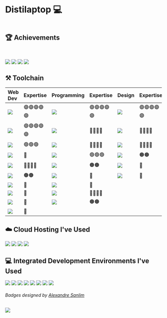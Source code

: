 # Distilaptop 💻

```
```
## 🏆 Achievements
<br />

![](https://github-readme-stats.vercel.app/api?username=diztil&show_icons=true&theme=github)
![](https://github-profile-summary-cards.vercel.app/api/cards/productive-time?username=diztil&theme=github)
![](https://github-profile-summary-cards.vercel.app/api/cards/profile-details?username=diztil&theme=github)
![](https://github-profile-trophy.vercel.app/?username=diztil)
<br />

## ⚒️ Toolchain
|Web Dev|Expertise|Programming|Expertise|Design|Expertise|
|:---|:---|:---|:---|:---|:---|
|<a href="#"><img src="https://img.shields.io/badge/HTML5-E34F26?style=for-the-badge&logo=html5&logoColor=white" /></a> |🟣🟣🟣🟣🟣|<a href="#"><img src="https://img.shields.io/badge/Python-3776AB?style=for-the-badge&logo=python&logoColor=white" /></a> |🟣🟣🟣🟣🟣|<a href="#"><img src="https://img.shields.io/badge/Canva-%2300C4CC.svg?&style=for-the-badge&logo=Canva&logoColor=white" /></a>|🟣🟣🟣🟣🟣|
|<a href="#"><img src="https://img.shields.io/badge/JavaScript-F7DF1E?style=for-the-badge&logo=javascript&logoColor=black" /></a>|🟣🟣🟣🟣🟣|<a href="#"><img src="https://img.shields.io/badge/Java-ED8B00?style=for-the-badge&logo=java&logoColor=white" /></a> |🔵🔵🔵🔵|<a href="#"><img src="https://img.shields.io/badge/Adobe%20Photoshop-31A8FF?style=for-the-badge&logo=Adobe%20Photoshop&logoColor=black" /></a>|🔵🔵🔵🔵|
|<a href="#"><img src="https://img.shields.io/badge/CSS3-1572B6?style=for-the-badge&logo=css3&logoColor=white" /></a> |🟢🟢🟢|<a href="#"><img src="https://img.shields.io/badge/C-00599C?style=for-the-badge&logo=c&logoColor=white" /></a>|🔵🔵🔵🔵|<a href="#"><img src="https://img.shields.io/badge/gimp-5C5543?style=for-the-badge&logo=gimp&logoColor=white" /></a>|🔵🔵🔵🔵|
|<a href="#"><img src="https://img.shields.io/badge/Flask-000000?style=for-the-badge&logo=flask&logoColor=white" /></a>|🐣|<a href="#"><img src="https://img.shields.io/badge/C%23-239120?style=for-the-badge&logo=c-sharp&logoColor=white" /></a>|🟢🟢🟢|<a href="#"><img src="https://img.shields.io/badge/Inkscape-000000?style=for-the-badge&logo=Inkscape&logoColor=white" /></a>|🟠🟠|
|<a href="#"><img src="https://img.shields.io/badge/MongoDB-4EA94B?style=for-the-badge&logo=mongodb&logoColor=white" /></a>|🔵🔵🔵🔵|<a href="#"><img src="https://img.shields.io/badge/R-276DC3?style=for-the-badge&logo=r&logoColor=white" /></a> |🟠🟠|<a href="#"><img src="https://img.shields.io/badge/Unity-100000?style=for-the-badge&logo=unity&logoColor=white" /></a>|🐣|
|![](https://img.shields.io/badge/Jekyll-CC0000?style=for-the-badge&logo=Jekyll&logoColor=white)|🟠🟠|<a href="#"><img src="https://img.shields.io/badge/Rust-000000?style=for-the-badge&logo=rust&logoColor=white" /></a>|🐣|<a href="#"><img src="https://img.shields.io/badge/blender-%23F5792A.svg?style=for-the-badge&logo=blender&logoColor=white" /></a>|🐣|
|<a href="#"><img src="https://img.shields.io/badge/firebase-ffca28?style=for-the-badge&logo=firebase&logoColor=black" /></a>|🐣|<a href="#"><img src="https://img.shields.io/badge/Go-00ADD8?style=for-the-badge&logo=go&logoColor=white" /></a>|🐣|
|![](https://img.shields.io/badge/React-20232A?style=for-the-badge&logo=react&logoColor=61DAFB)|🐣|![](https://img.shields.io/badge/Node.js-339933?style=for-the-badge&logo=nodedotjs&logoColor=white)|🔵🔵🔵🔵|||
|![](https://img.shields.io/badge/Socket.io-010101?&style=for-the-badge&logo=Socket.io&logoColor=white)|🐣|![](https://img.shields.io/badge/Electron-2B2E3A?style=for-the-badge&logo=electron&logoColor=9FEAF9)|🟠🟠|||
|![](https://img.shields.io/badge/Vue.js-35495E?style=for-the-badge&logo=vuedotjs&logoColor=4FC08D)|🐣|||
## ☁️ Cloud Hosting I've Used
<a href="#"><img src="https://img.shields.io/badge/Netlify-00C7B7?style=for-the-badge&logo=netlify&logoColor=white" /></a>
<a href="#"><img src="https://img.shields.io/badge/replit-667881?style=for-the-badge&logo=replit&logoColor=white" /></a>
<a href="#"><img src="https://img.shields.io/badge/Glitch-2800ff?style=for-the-badge&logo=glitch&logoColor=white" /></a>
<a href="#"><img src="https://img.shields.io/badge/Google_Cloud-4285F4?style=for-the-badge&logo=google-cloud&logoColor=white" /></a>
<br />

## 💻 Integrated Development Environments I've Used
<a href="#"><img src="https://img.shields.io/badge/Atom-66595C?style=for-the-badge&logo=Atom&logoColor=white" /></a>
<a href="#"><img src="https://img.shields.io/badge/Visual_Studio-5C2D91?style=for-the-badge&logo=visual%20studio&logoColor=white" /></a>
<a href="#"><img src="https://img.shields.io/badge/Visual_Studio_Code-0078D4?style=for-the-badge&logo=visual%20studio%20code&logoColor=white" /></a>
<a href="#"><img src="https://img.shields.io/badge/Eclipse-2C2255?style=for-the-badge&logo=eclipse&logoColor=whitee" /></a>
<a href="#"><img src="https://img.shields.io/badge/pycharm-143?style=for-the-badge&logo=pycharm&logoColor=black&color=black&labelColor=green" /></a>
<a href="#"><img src="https://img.shields.io/badge/IntelliJIDEA-000000.svg?style=for-the-badge&logo=intellij-idea&logoColor=white" /></a>
<a href="#"><img src="https://img.shields.io/badge/Android_Studio-3DDC84?style=for-the-badge&logo=android-studio&logoColor=white" /></a>
<a href="#"><img src="https://img.shields.io/badge/RStudio-75AADB?style=for-the-badge&logo=RStudio&logoColor=white" /></a>
<br />



###### Badges designed by [Alexandre Sanlim](https://github.com/alexandresanlim/Badges4-README.md-Profile)

<!-- WOW, YOU'RE ACTUALLY READING THE SOURCE! NO PROBLEM, WE ALL LEARN FROM EXAMPLES ANYWAY. 😄 -->
![](https://komarev.com/ghpvc/?username=diztil)
```
```
